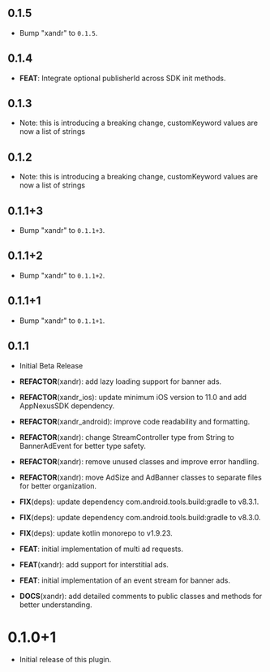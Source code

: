 ## 0.1.5

 - Bump "xandr" to `0.1.5`.

## 0.1.4

 - **FEAT**: Integrate optional publisherId across SDK init methods.

## 0.1.3

 - Note: this is introducing a breaking change, customKeyword values are now a list of strings

## 0.1.2

 - Note: this is introducing a breaking change, customKeyword values are now a list of strings

## 0.1.1+3

 - Bump "xandr" to `0.1.1+3`.

## 0.1.1+2

 - Bump "xandr" to `0.1.1+2`.

## 0.1.1+1

 - Bump "xandr" to `0.1.1+1`.

## 0.1.1

 - Initial Beta Release

 - **REFACTOR**(xandr): add lazy loading support for banner ads.
 - **REFACTOR**(xandr_ios): update minimum iOS version to 11.0 and add AppNexusSDK dependency.
 - **REFACTOR**(xandr_android): improve code readability and formatting.
 - **REFACTOR**(xandr): change StreamController type from String to BannerAdEvent for better type safety.
 - **REFACTOR**(xandr): remove unused classes and improve error handling.
 - **REFACTOR**(xandr): move AdSize and AdBanner classes to separate files for better organization.
 - **FIX**(deps): update dependency com.android.tools.build:gradle to v8.3.1.
 - **FIX**(deps): update dependency com.android.tools.build:gradle to v8.3.0.
 - **FIX**(deps): update kotlin monorepo to v1.9.23.
 - **FEAT**: initial implementation of multi ad requests.
 - **FEAT**(xandr): add support for interstitial ads.
 - **FEAT**: initial implementation of an event stream for banner ads.
 - **DOCS**(xandr): add detailed comments to public classes and methods for better understanding.

# 0.1.0+1

- Initial release of this plugin.